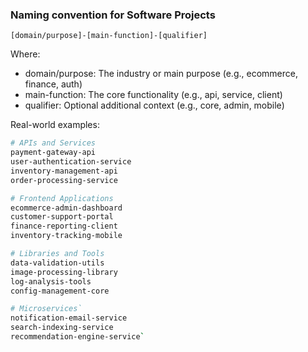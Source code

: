 ### Naming convention for Software Projects

`[domain/purpose]-[main-function]-[qualifier]`

Where:

- domain/purpose: The industry or main purpose (e.g., ecommerce, finance, auth)
- main-function: The core functionality (e.g., api, service, client)
- qualifier: Optional additional context (e.g., core, admin, mobile)

Real-world examples:

```sh
# APIs and Services
payment-gateway-api 
user-authentication-service 
inventory-management-api 
order-processing-service

# Frontend Applications
ecommerce-admin-dashboard 
customer-support-portal 
finance-reporting-client 
inventory-tracking-mobile

# Libraries and Tools 
data-validation-utils 
image-processing-library 
log-analysis-tools 
config-management-core

# Microservices` 
notification-email-service 
search-indexing-service 
recommendation-engine-service`
```